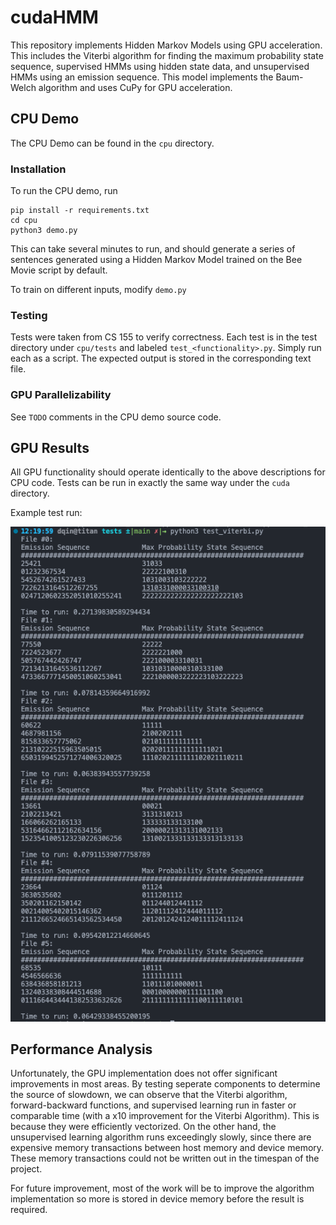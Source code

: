 # cudaHMM

This repository implements Hidden Markov Models using GPU acceleration. This
includes the Viterbi algorithm for finding the maximum probability state
sequence, supervised HMMs using hidden state data, and unsupervised HMMs using
an emission sequence. This model implements the Baum-Welch algorithm and uses
CuPy for GPU acceleration.

## CPU Demo

The CPU Demo can be found in the `cpu` directory.

### Installation

To run the CPU demo, run

```shell
pip install -r requirements.txt
cd cpu
python3 demo.py
```

This can take several minutes to run, and should generate a series of sentences
generated using a Hidden Markov Model trained on the Bee Movie script by
default.

To train on different inputs, modify `demo.py`

### Testing

Tests were taken from CS 155 to verify correctness. Each test is in the test
directory under `cpu/tests` and labeled `test_<functionality>.py`. Simply run
each as a script. The expected output is stored in the corresponding text file.

### GPU Parallelizability

See `TODO` comments in the CPU demo source code.

## GPU Results

All GPU functionality should operate identically to the above descriptions for
CPU code. Tests can be run in exactly the same way under the `cuda` directory.

Example test run:

![Viterbi Test](imgs/viterbi_test.png)

## Performance Analysis

Unfortunately, the GPU implementation does not offer significant improvements
in most areas. By testing seperate components to determine the source of
slowdown, we can observe that the Viterbi algorithm, forward-backward functions,
and supervised learning run in faster or comparable time (with a x10
improvement for the Viterbi Algorithm). This is because they were efficiently
vectorized. On the other hand, the unsupervised learning algorithm runs
exceedingly slowly, since there are expensive memory transactions between
host memory and device memory. These memory transactions could not be written
out in the timespan of the project.

For future improvement, most of the work will be to improve the algorithm
implementation so more is stored in device memory before the result is
required.